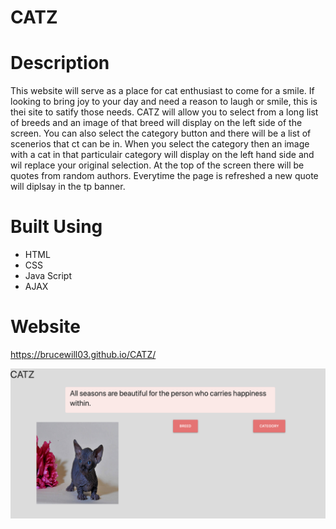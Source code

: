 # CATZ

# Description

This website will serve as a place for cat enthusiast to come for a smile. If looking to bring joy to your day and need a reason to laugh or smile, this is thei site to satify those needs. CATZ will allow you to select from a long list of breeds and an image of that breed will display on the left side of the screen. You can also select the category button and there will be a list of scenerios that ct can be in. When you select the category then an image with a cat in that particulair category will display on the left hand side and wil replace your original selection. At the top of the screen there will be quotes from random authors. Everytime the page is refreshed a new quote will diplsay in the tp banner. 

# Built Using
* HTML
* CSS
* Java Script
* AJAX

# Website 
https://brucewill03.github.io/CATZ/

![Screenshot1](https://github.com/brucewill03/CATZ/raw/main/Images/Screenshot1.png)
